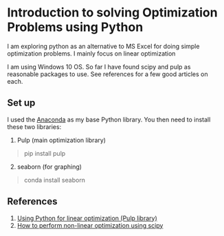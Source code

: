 # Introduction to solving Optimization Problems using Python
I am exploring python as an alternative to MS Excel for doing simple optimization problems. I mainly focus on linear optimization

I am using Windows 10 OS. So far I have found scipy and pulp as reasonable packages to use. See references for a few good articles on each.
## Set up
I used the [Anaconda](https://docs.continuum.io/anaconda/install) as my base Python library.
You then need to install these two libraries:
1. Pulp (main optimization library)
> pip install pulp
2. seaborn (for graphing)
> conda install seaborn

## References
1. [Using Python for linear optimization (Pulp library)](http://isaacslavitt.com/2014/06/20/linear-optimization-in-python/)
2. [How to perform non-linear optimization using scipy](http://stackoverflow.com/questions/12942153/how-to-perform-non-linear-optimization-with-scipy-numpy-or-sympy)

